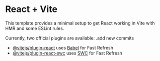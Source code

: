# React + Vite

This template provides a minimal setup to get React working in Vite with HMR and some ESLint rules.

Currently, two official plugins are available:
.add new commits

- [@vitejs/plugin-react](https://github.com/vitejs/vite-plugin-react/blob/main/packages/plugin-react/README.md) uses [Babel](https://babeljs.io/) for Fast Refresh
- [@vitejs/plugin-react-swc](https://github.com/vitejs/vite-plugin-react-swc) uses [SWC](https://swc.rs/) for Fast Refresh

